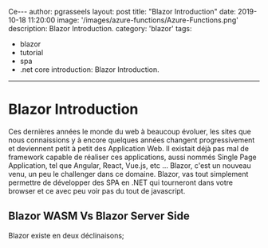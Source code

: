 
Ce---
author: pgrasseels
layout: post
title: "Blazor Introduction"
date: 2019-10-18 11:20:00
image: '/images/azure-functions/Azure-Functions.png'
description: Blazor Introduction.
category: 'blazor'
tags:
- blazor
- tutorial
- spa
- .net core
introduction: Blazor Introduction.
---

# Blazor Introduction
Ces dernières années le monde du web à beaucoup évoluer, les sites que nous connaissions y à encore quelques années changent progressivement et deviennent petit à petit des Application Web. Il existait déjà pas mal de framework capable de réaliser ces applications, aussi nommés Single Page Application, tel que Angular, React, Vue.js, etc ...
Blazor, c'est un nouveau venu, un peu le challenger dans ce domaine. Blazor, vas tout simplement permettre de développer des SPA en .NET qui tourneront dans votre browser et ce avec peu voir pas du tout de javascript.

## Blazor WASM Vs Blazor Server Side
Blazor existe en deux déclinaisons;
